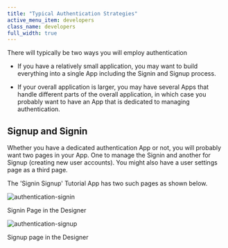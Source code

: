```yaml
---
title: "Typical Authentication Strategies"
active_menu_item: developers
class_name: developers
full_width: true
---
```



There will typically be two ways you will employ authentication

 - If you have a relatively small application, you may want to build everything into a single App including the Signin and Signup process.

 - If your overall application is larger, you may have several Apps that handle different parts of the overall application, in which case you probably want to have an App that is dedicated to managing authentication.

## Signup and Signin

Whether you have a dedicated authentication App or not, you will probably want two pages in your App. One to manage the Signin and another for Signup (creating new user accounts). You might also have a user settings page as a third page.

The 'Signin Signup' Tutorial App has two such pages as shown below.

![authentication-signin](/img/docs/authentication-signin.zoom84.png)

Signin Page in the Designer

![authentication-signup](/img/docs/authentication-signup.zoom84.png)

Signup page in the Designer

